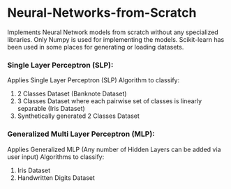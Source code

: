 # Neural-Networks-from-Scratch
Implements Neural Network models from scratch without any specialized libraries. Only Numpy is used for implementing the models. Scikit-learn has been used in some places for generating or loading datasets.

### Single Layer Perceptron (SLP):
Applies Single Layer Perceptron (SLP) Algorithm to classify:
1. 2 Classes Dataset (Banknote Dataset)
2. 3 Classes Dataset where each pairwise set of classes is linearly separable (Iris Dataset)
3. Synthetically generated 2 Classes Dataset

### Generalized Multi Layer Perceptron (MLP):
Applies Generalized MLP (Any number of Hidden Layers can be added via user input) Algorithms to classify:
1. Iris Dataset 
2. Handwritten Digits Dataset
